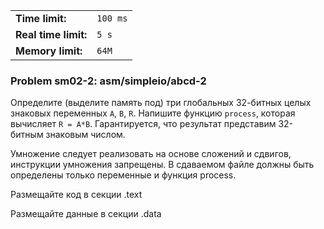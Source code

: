 |                      |          |
|----------------------|----------|
| **Time limit:**      | `100 ms` |
| **Real time limit:** | `5 s`    |
| **Memory limit:**    | `64M`    |


### Problem sm02-2: asm/simpleio/abcd-2

Определите (выделите память под) три глобальных 32-битных целых знаковых переменных `A`, `B`, `R`.
Напишите функцию `process`, которая вычисляет `R = A*B`. Гарантируется, что результат представим
32-битным знаковым числом.

Умножение следует реализовать на основе сложений и сдвигов, инструкции умножения запрещены. В
сдаваемом файле должны быть определены только переменные и функция process.

Размещайте код в секции .text

Размещайте данные в секции .data

